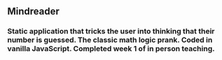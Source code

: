 ## Mindreader
### Static application that tricks the user into thinking that their number is guessed. The classic math logic prank. Coded in vanilla JavaScript. Completed week 1 of in person teaching. 